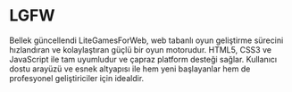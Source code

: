 # LGFW
 Bellek güncellendi LiteGamesForWeb, web tabanlı oyun geliştirme sürecini hızlandıran ve kolaylaştıran güçlü bir oyun motorudur. HTML5, CSS3 ve JavaScript ile tam uyumludur ve çapraz platform desteği sağlar. Kullanıcı dostu arayüzü ve esnek altyapısı ile hem yeni başlayanlar hem de profesyonel geliştiriciler için idealdir.
